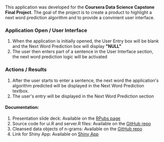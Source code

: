 This application was developed for the **Coursera Data Science Capstone Final Project**. 
The goal of the project is to create a product to highlight a next word prediction algorithm 
and to provide a convinient user interface.

### Application Open / User Interface
1. When the application is initially opened, the User Entry box will be blank and the Next Word Prediction box will display **"NULL"** 
2. The user then enters part of a sentence in the User Interface section, the next word prediction logic will be activated

### Actions / Results
1. After the user starts to enter a sentence, the next word the application's algorithm predicted will be displayed in the Next Word Prediction textbox.
2. The user's entry will be displayed in the Next Word Prediction section

#### Documentation:
1. Presentation slide deck: Available on the [RPubs page](http://rpubs.com/sdpatil/slidedeckdsc)
2. Source code for ui.R and server.R files: Available on the [GitHub repo](https://github.com/shubham859/Data-Science-Capstone)
4. Cleansed data objects of n-grams: Available on the [GitHub repo](https://github.com/shubham859/Data-Science-Capstone)
5. Link for Shiny App: Available on [Shiny App](https://shubham859.shinyapps.io/DataScienceCapstone/)
